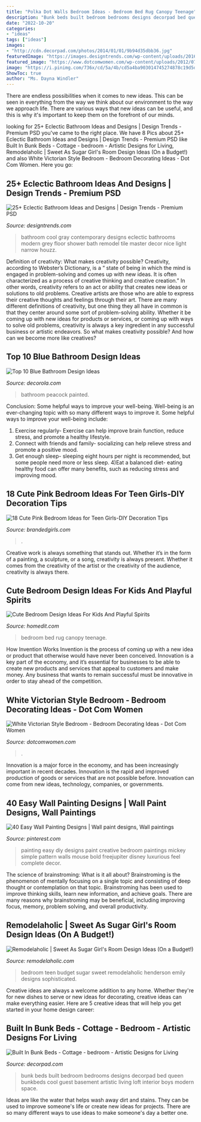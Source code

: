 ```yaml
---
title: "Polka Dot Walls Bedroom Ideas - Bedroom Bed Rug Canopy Teenage"
description: "Bunk beds built bedroom bedrooms designs decorpad bed queen bunkbeds cool guest basement artistic living loft interior boys modern space"
date: "2022-10-20"
categories:
- "ideas"
tags: ["ideas"]
images:
- "http://cdn.decorpad.com/photos/2014/01/01/9b94d35dbb36.jpg"
featuredImage: "https://images.designtrends.com/wp-content/uploads/2016/03/09065113/Cool-Gray-Contemporary-Electric-Bathroom.jpg"
featured_image: "https://www.dotcomwomen.com/wp-content/uploads/2012/07/white-vic-bedroom.jpg"
image: "https://i.pinimg.com/736x/cd/5a/4b/cd5a4ba903014745274878c19d5d1b0b.jpg"
ShowToc: true
author: "Ms. Dayna Windler"
---
```



There are endless possibilities when it comes to new ideas. This can be seen in everything from the way we think about our environment to the way we approach life. There are various ways that new ideas can be useful, and this is why it's important to keep them on the forefront of our minds.

	

		
looking for 25+ Eclectic Bathroom Ideas and Designs | Design Trends - Premium PSD you've came to the right place. We have 8 Pics about 25+ Eclectic Bathroom Ideas and Designs | Design Trends - Premium PSD like Built In Bunk Beds - Cottage - bedroom - Artistic Designs for Living, Remodelaholic | Sweet As Sugar Girl&#039;s Room Design Ideas (On a Budget!) and also White Victorian Style Bedroom - Bedroom Decorating Ideas - Dot Com Women. Here you go:
		
    
## 25+ Eclectic Bathroom Ideas And Designs | Design Trends - Premium PSD

<img loading=lazy src="https://images.designtrends.com/wp-content/uploads/2016/03/09065113/Cool-Gray-Contemporary-Electric-Bathroom.jpg" onerror="this.onerror=null;this.src='https://tse3.mm.bing.net/th?id=OIP.mOgEsWdko-HO0M_1KqYy1gHaKj&amp;pid=15.1';" alt="25+ Eclectic Bathroom Ideas and Designs | Design Trends - Premium PSD">

_Source: designtrends.com_

>bathroom cool gray contemporary designs eclectic bathrooms modern grey floor shower bath remodel tile master decor nice light narrow houzz. 

	

Definition of creativity: What makes creativity possible?
Creativity, according to Webster’s Dictionary, is a “ state of being in which the mind is engaged in problem-solving and comes up with new ideas. It is often characterized as a process of creative thinking and creative creation.” In other words, creativity refers to an act or ability that creates new ideas or solutions to old problems. Creative artists are those who are able to express their creative thoughts and feelings through their art.
There are many different definitions of creativity, but one thing they all have in common is that they center around some sort of problem-solving ability. Whether it be coming up with new ideas for products or services, or coming up with ways to solve old problems, creativity is always a key ingredient in any successful business or artistic endeavors. So what makes creativity possible? And how can we become more like creatives?

    
## Top 10 Blue Bathroom Design Ideas

<img loading=lazy src="https://www.decorola.com/wp-content/uploads/2014/11/totally-blue-cute-bathroom.jpg" onerror="this.onerror=null;this.src='https://tse3.mm.bing.net/th?id=OIP.ftO3jY8ZjvRp1qD3bNbO-QAAAA&amp;pid=15.1';" alt="Top 10 Blue Bathroom Design Ideas">

_Source: decorola.com_

>bathroom peacock painted. 

	

Conclusion: Some helpful ways to improve your well-being.
Well-being is an ever-changing topic with so many different ways to improve it. Some helpful ways to improve your well-being include: 
1) Exercise regularly- Exercise can help improve brain function, reduce stress, and promote a healthy lifestyle. 
2) Connect with friends and family- socializing can help relieve stress and promote a positive mood. 
3) Get enough sleep- sleeping eight hours per night is recommended, but some people need more or less sleep. 
4)Eat a balanced diet- eating healthy food can offer many benefits, such as reducing stress and improving mood.

    
## 18 Cute Pink Bedroom Ideas For Teen Girls-DIY Decoration Tips

<img loading=lazy src="https://www.brandedgirls.com/wp-content/uploads/2015/07/f15192f4a378560a4529b8451e7218f1.jpg" onerror="this.onerror=null;this.src='https://tse1.mm.bing.net/th?id=OIP.-Mt0x9_TZNQuCeSMB9nrAgHaJ4&amp;pid=15.1';" alt="18 Cute Pink Bedroom Ideas for Teen Girls-DIY Decoration Tips">

_Source: brandedgirls.com_

>. 

	

Creative work is always something that stands out. Whether it’s in the form of a painting, a sculpture, or a song, creativity is always present. Whether it comes from the creativity of the artist or the creativity of the audience, creativity is always there.

    
## Cute Bedroom Design Ideas For Kids And Playful Spirits

<img loading=lazy src="https://cdn.homedit.com/wp-content/uploads/2015/01/teenage-cute-bedroom-canopy-bed.jpg" onerror="this.onerror=null;this.src='https://tse3.mm.bing.net/th?id=OIP._kMgelVHpmcfoov-6EV4ywHaEW&amp;pid=15.1';" alt="Cute Bedroom Design Ideas For Kids And Playful Spirits">

_Source: homedit.com_

>bedroom bed rug canopy teenage. 

	

How Invention Works
Invention is the process of coming up with a new idea or product that otherwise would have never been conceived. Innovation is a key part of the economy, and it’s essential for businesses to be able to create new products and services that appeal to customers and make money. Any business that wants to remain successful must be innovative in order to stay ahead of the competition.

    
## White Victorian Style Bedroom - Bedroom Decorating Ideas - Dot Com Women

<img loading=lazy src="https://www.dotcomwomen.com/wp-content/uploads/2012/07/white-vic-bedroom.jpg" onerror="this.onerror=null;this.src='https://tse2.mm.bing.net/th?id=OIP.zDagLj5tprAOcdr-MsrOEwHaHD&amp;pid=15.1';" alt="White Victorian Style Bedroom - Bedroom Decorating Ideas - Dot Com Women">

_Source: dotcomwomen.com_

>. 

	

Innovation is a major force in the economy, and has been increasingly important in recent decades. Innovation is the rapid and improved production of goods or services that are not possible before. Innovation can come from new ideas, technology, companies, or governments.

    
## 40 Easy Wall Painting Designs | Wall Paint Designs, Wall Paintings

<img loading=lazy src="https://i.pinimg.com/736x/cd/5a/4b/cd5a4ba903014745274878c19d5d1b0b.jpg" onerror="this.onerror=null;this.src='https://tse4.mm.bing.net/th?id=OIP.5trRPjx5Mz0y7OaO8GOfTQHaHa&amp;pid=15.1';" alt="40 Easy Wall Painting Designs | Wall paint designs, Wall paintings">

_Source: pinterest.com_

>painting easy diy designs paint creative bedroom paintings mickey simple pattern walls mouse bold freejupiter disney luxurious feel complete decor. 

	

The science of brainstroming: What is it all about?
Brainstroming is the phenomenon of mentally focusing on a single topic and consisting of deep thought or contemplation on that topic. Brainstroming has been used to improve thinking skills, learn new information, and achieve goals. There are many reasons why brainstroming may be beneficial, including improving focus, memory, problem solving, and overall productivity.

    
## Remodelaholic | Sweet As Sugar Girl&#039;s Room Design Ideas (On A Budget!)

<img loading=lazy src="https://i1.wp.com/www.remodelaholic.com/wp-content/uploads/2016/07/girls-room-3.jpg?resize=564%2C705&amp;ssl=1" onerror="this.onerror=null;this.src='https://tse1.mm.bing.net/th?id=OIP.kY5GUoaxvKu1T7zT3CX_4QHaJQ&amp;pid=15.1';" alt="Remodelaholic | Sweet As Sugar Girl&#039;s Room Design Ideas (On a Budget!)">

_Source: remodelaholic.com_

>bedroom teen budget sugar sweet remodelaholic henderson emily designs sophisticated. 

	

Creative ideas are always a welcome addition to any home. Whether they're for new dishes to serve or new ideas for decorating, creative ideas can make everything easier. Here are 5 creative ideas that will help you get started in your home design career: 

    
## Built In Bunk Beds - Cottage - Bedroom - Artistic Designs For Living

<img loading=lazy src="http://cdn.decorpad.com/photos/2014/01/01/9b94d35dbb36.jpg" onerror="this.onerror=null;this.src='https://tse4.mm.bing.net/th?id=OIP.6V8Luytdd7r2zn9IXrxFUwHaLH&amp;pid=15.1';" alt="Built In Bunk Beds - Cottage - bedroom - Artistic Designs for Living">

_Source: decorpad.com_

>bunk beds built bedroom bedrooms designs decorpad bed queen bunkbeds cool guest basement artistic living loft interior boys modern space. 

	

Ideas are like the water that helps wash away dirt and stains. They can be used to improve someone's life or create new ideas for projects. There are so many different ways to use ideas to make someone's day a better one.

